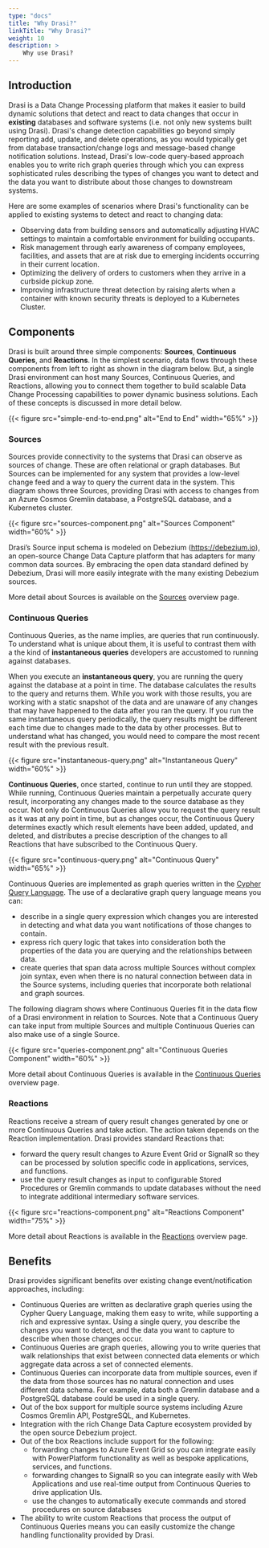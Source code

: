 ```yaml
---
type: "docs"
title: "Why Drasi?"
linkTitle: "Why Drasi?"
weight: 10
description: >
    Why use Drasi? 
---
```


## Introduction
Drasi is a Data Change Processing platform that makes it easier to build dynamic solutions that detect and react to data changes that occur in **existing** databases and software systems (i.e. not only new systems built using Drasi). Drasi's change detection capabilities go beyond simply reporting add, update, and delete operations, as you would typically get from database transaction/change logs and message-based change notification solutions. Instead, Drasi's low-code query-based approach enables you to write rich graph queries through which you can express sophisticated rules describing the types of changes you want to detect and the data you want to distribute about those changes to downstream systems. 

Here are some examples of scenarios where Drasi's functionality can be applied to existing systems to detect and react to changing data:
- Observing data from building sensors and automatically adjusting HVAC settings to maintain a comfortable environment for building occupants.
- Risk management through early awareness of company employees, facilities, and assets that are at risk due to emerging incidents occurring in their current location.
- Optimizing the delivery of orders to customers when they arrive in a curbside pickup zone. 
- Improving infrastructure threat detection by raising alerts when a container with known security threats is deployed to a Kubernetes Cluster.

## Components
Drasi is built around three simple components: **Sources**, **Continuous Queries**, and **Reactions**. In the simplest scenario, data flows through these components from left to right as shown in the diagram below. But, a single Drasi environment can host many Sources, Continuous Queries, and Reactions, allowing you to connect them together to build scalable Data Change Processing capabilities to power dynamic business solutions. Each of these concepts is discussed in more detail below.

{{< figure src="simple-end-to-end.png" alt="End to End" width="65%" >}}

### Sources
Sources provide connectivity to the systems that Drasi can observe as sources of change. These are often relational or graph databases. But Sources can be implemented for any system that provides a low-level change feed and a way to query the current data in the system. This diagram shows three Sources, providing Drasi with access to changes from an Azure Cosmos Gremlin database, a PostgreSQL database, and a Kubernetes cluster.

{{< figure src="sources-component.png" alt="Sources Component" width="60%" >}}

Drasi’s Source input schema is modeled on Debezium (https://debezium.io), an open-source Change Data Capture platform that has adapters for many common data sources. By embracing the open data standard defined by Debezium, Drasi will more easily integrate with the many existing Debezium sources. 

More detail about Sources is available on the [Sources](/concepts/sources/) overview page. 

### Continuous Queries

Continuous Queries, as the name implies, are queries that run continuously. To understand what is unique about them, it is useful to contrast them with a the kind of **instantaneous queries** developers are accustomed to running against databases. 

When you execute an **instantaneous query**, you are running the query against the database at a point in time. The database calculates the results to the query and returns them. While you work with those results, you are working with a static snapshot of the data and are unaware of any changes that may have happened to the data after you ran the query. If you run the same instantaneous query periodically, the query results might be different each time due to changes made to the data by other processes. But to understand what has changed, you would need to compare the most recent result with the previous result.

{{< figure src="instantaneous-query.png" alt="Instantaneous Query" width="60%" >}}

**Continuous Queries**, once started, continue to run until they are stopped. While running, Continuous Queries maintain a perpetually accurate query result, incorporating any changes made to the source database as they occur. Not only do Continuous Queries allow you to request the query result as it was at any point in time, but as changes occur, the Continuous Query determines exactly which result elements have been added, updated, and deleted, and distributes a precise description of the changes to all Reactions that have subscribed to the Continuous Query. 

{{< figure src="continuous-query.png" alt="Continuous Query" width="65%" >}}

Continuous Queries are implemented as graph queries written in the [Cypher Query Language](/reference/query-language/). The use of a declarative graph query language means you can:
- describe in a single query expression which changes you are interested in detecting and what data you want notifications of those changes to contain.
- express rich query logic that takes into consideration both the properties of the data you are querying and the relationships between data. 
- create queries that span data across multiple Sources without complex join syntax, even when there is no natural connection between data in the Source systems, including queries that incorporate both relational and graph sources.

The following diagram shows where Continuous Queries fit in the data flow of a Drasi environment in relation to Sources. Note that a Continuous Query can take input from multiple Sources and multiple Continuous Queries can also make use of a single Source.

{{< figure src="queries-component.png" alt="Continuous Queries Component" width="60%" >}}

More detail about Continuous Queries is available in the [Continuous Queries](/concepts/continuous-queries) overview page. 

### Reactions
Reactions receive a stream of query result changes generated by one or more Continuous Queries and take action. The action taken depends on the Reaction implementation.  Drasi provides standard Reactions that:
- forward the query result changes to Azure Event Grid or SignalR so they can be processed by solution specific code in applications, services, and functions.
- use the query result changes as input to configurable Stored Procedures or Gremlin commands to update databases without the need to integrate additional intermediary software services.

{{< figure src="reactions-component.png" alt="Reactions Component" width="75%" >}}

More detail about Reactions is available in the [Reactions](/concepts/reactions) overview page. 

## Benefits
Drasi provides significant benefits over existing change event/notification approaches, including:
- Continuous Queries are written as declarative graph queries using the Cypher Query Language, making them easy to write, while supporting a rich and expressive syntax. Using a single query, you describe the changes you want to detect, and the data you want to capture to describe when those changes occur.
- Continuous Queries are graph queries, allowing you to write queries that walk relationships that exist between connected data elements or which aggregate data across a set of connected elements. 
- Continuous Queries can incorporate data from multiple sources, even if the data from those sources has no natural connection and uses different data schema. For example, data both a Gremlin database and a PostgreSQL database could be used in a single query.
- Out of the box support for multiple source systems including Azure Cosmos Gremlin API, PostgreSQL, and Kubernetes. 
- Integration with the rich Change Data Capture ecosystem provided by the open source Debezium project.
- Out of the box Reactions include support for the following:
  - forwarding changes to Azure Event Grid so you can integrate easily with PowerPlatform functionality as well as bespoke applications, services, and functions.
  - forwarding changes to SignalR so you can integrate easily with Web Applications and use real-time output from Continuous Queries to drive application UIs.
  - use the changes to automatically execute commands and stored procedures on source databases
- The ability to write custom Reactions that process the output of Continuous Queries means you can easily customize the change handling functionality provided by Drasi.
